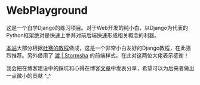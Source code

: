 # WebPlayground

这是一个自学Django的练习项目。对于Web开发的纯小白，以Django为代表的Python框架绝对是快速上手并对前后端快速形成相关概念的利器。

[本站](crysflair.top)大部分根据[杜赛的教程](www.dusaiphoto.com)做成，这是一个非常小白友好的Django教程，在此强烈推荐。另外借用了 [渡 | Stormsha](https://stormsha.com/) 的前端样式。在此对这两位大佬表示感谢！

我会把在博客建设中的踩坑和心得在博客[文章](crysflair.top)中发表分享，希望可以为后来者做出一点微小的贡献 ^_^
